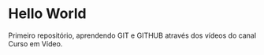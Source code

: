 # Hello World
 Primeiro repositório, aprendendo GIT e GITHUB através dos vídeos do canal Curso em Vídeo.

